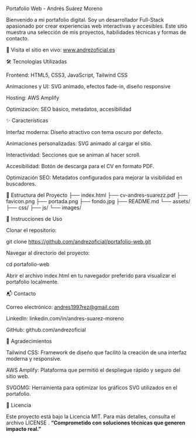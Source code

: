 Portafolio Web - Andrés Suárez Moreno

Bienvenido a mi portafolio digital. Soy un desarrollador Full-Stack apasionado por crear experiencias web interactivas y accesibles. Este sitio muestra una selección de mis proyectos, habilidades técnicas y formas de contacto.

🔗 Visita el sitio en vivo: www.andrezoficial.es

🛠️ Tecnologías Utilizadas

Frontend: HTML5, CSS3, JavaScript, Tailwind CSS

Animaciones y UI: SVG animado, efectos fade-in, diseño responsive

Hosting: AWS Amplify

Optimización: SEO básico, metadatos, accesibilidad

✨ Características

Interfaz moderna: Diseño atractivo con tema oscuro por defecto.

Animaciones personalizadas: SVG animado al cargar el sitio.

Interactividad: Secciones que se animan al hacer scroll.

Accesibilidad: Botón de descarga para el CV en formato PDF.

Optimización SEO: Metadatos configurados para mejorar la visibilidad en buscadores.

📁 Estructura del Proyecto
├── index.html
├── cv-andres-suarezz.pdf
├── favicon.png
├── portada.png
├── fondo.jpg
├── README.md
└── assets/
    ├── css/
    ├── js/
    └── images/

🚀 Instrucciones de Uso

Clonar el repositorio:

git clone https://github.com/andrezoficial/portafolio-web.git


Navegar al directorio del proyecto:

cd portafolio-web


Abrir el archivo index.html en tu navegador preferido para visualizar el portafolio localmente.

📬 Contacto

Correo electrónico: andres1997rez@gmail.com

LinkedIn: linkedin.com/in/andres-suarez-moreno

GitHub: github.com/andrezoficial



🙏 Agradecimientos

Tailwind CSS: Framework de diseño que facilitó la creación de una interfaz moderna y responsive.

AWS Amplify: Plataforma que permitió el despliegue rápido y seguro del sitio web.

SVGOMG: Herramienta para optimizar los gráficos SVG utilizados en el portafolio.

📄 Licencia

Este proyecto está bajo la Licencia MIT. Para más detalles, consulta el archivo LICENSE
.
**“Comprometido con soluciones técnicas que generen impacto real.”**



